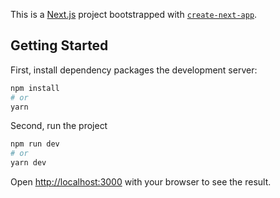 This is a [Next.js](https://nextjs.org/) project bootstrapped with [`create-next-app`](https://github.com/vercel/next.js/tree/canary/packages/create-next-app).

## Getting Started

First, install dependency packages the development server:

```bash
npm install
# or
yarn
```

Second, run the project

```bash
npm run dev
# or
yarn dev
```

Open [http://localhost:3000](http://localhost:3000) with your browser to see the result.
